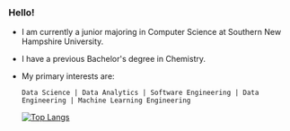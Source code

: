 ### Hello!
- I am currently a junior majoring in Computer Science at Southern New Hampshire University.

- I have a previous Bachelor's degree in Chemistry.

- My primary interests are:

      Data Science | Data Analytics | Software Engineering | Data Engineering | Machine Learning Engineering

     [![Top Langs](https://github-readme-stats.vercel.app/api/top-langs/?username=cwentz12&theme=dark)](https://github.com/cwentz12/github-readme-stats)

<!--
**cwentz12/cwentz12** is a ✨ _special_ ✨ repository because its `README.md` (this file) appears on your GitHub profile.

Here are some ideas to get you started:

- 🔭 I’m currently working on ...
- 🌱 I’m currently learning ...
- 👯 I’m looking to collaborate on ...
- 🤔 I’m looking for help with ...
- 💬 Ask me about ...
- 📫 How to reach me: ...
- 😄 Pronouns: ...
- ⚡ Fun fact: ...
-->
<!-- [![Top Langs](https://github-readme-stats.vercel.app/api/top-langs/?username=cwentz12&theme=dark)](https://github.com/cwentz12/github-readme-stats)-->

